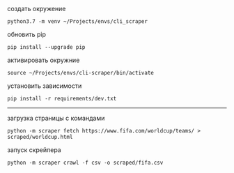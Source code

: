 создать окружение
```shell script
python3.7 -m venv ~/Projects/envs/cli_scraper
```

обновить pip
```shell script
pip install --upgrade pip
```

активировать окружние
```shell script
source ~/Projects/envs/cli-scraper/bin/activate
```

установить зависимости
```shell script
pip install -r requirements/dev.txt
```

---

загрузка страницы с командами
```shell script
python -m scraper fetch https://www.fifa.com/worldcup/teams/ > scraped/worldcup.html
```

запуск скрейпера
```shell script
python -m scraper crawl -f csv -o scraped/fifa.csv
```
